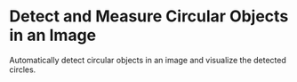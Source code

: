 # **Detect and Measure Circular Objects in an Image**

Automatically detect circular objects in an image and visualize the detected circles.
